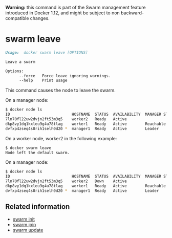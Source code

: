 <!--[metadata]>
+++
title = "swarm leave"
description = "The swarm leave command description and usage"
keywords = ["swarm, leave"]
[menu.main]
parent = "smn_cli"
+++
<![end-metadata]-->

**Warning:** this command is part of the Swarm management feature introduced in Docker 1.12, and might be subject to non backward-compatible changes.

# swarm leave

```markdown
Usage:  docker swarm leave [OPTIONS]

Leave a swarm

Options:
      --force   Force leave ignoring warnings.
      --help    Print usage
```

This command causes the node to leave the swarm.

On a manager node:
```bash
$ docker node ls
ID                           HOSTNAME  STATUS  AVAILABILITY  MANAGER STATUS
7ln70fl22uw2dvjn2ft53m3q5    worker2   Ready   Active
dkp8vy1dq1kxleu9g4u78tlag    worker1   Ready   Active        Reachable
dvfxp4zseq4s0rih1selh0d20 *  manager1  Ready   Active        Leader
```

On a worker node, worker2 in the following example:
```bash
$ docker swarm leave
Node left the default swarm.
```

On a manager node:
```bash
$ docker node ls
ID                           HOSTNAME  STATUS  AVAILABILITY  MANAGER STATUS
7ln70fl22uw2dvjn2ft53m3q5    worker2   Down    Active
dkp8vy1dq1kxleu9g4u78tlag    worker1   Ready   Active        Reachable
dvfxp4zseq4s0rih1selh0d20 *  manager1  Ready   Active        Leader
```

## Related information

* [swarm init](swarm_init.md)
* [swarm join](swarm_join.md)
* [swarm update](swarm_update.md)
